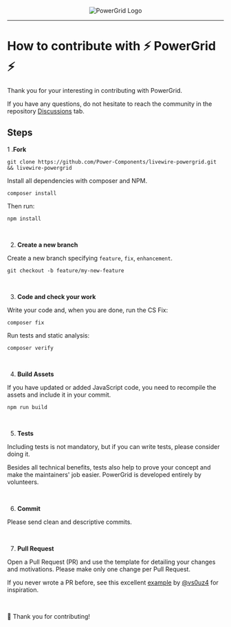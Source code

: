 <div align="center">
	<p><img  src="art/header.jpg" alt="PowerGrid Logo"></p>
</div>

------

# How to contribute with ⚡ PowerGrid ⚡

Thank you for your interesting in contributing with PowerGrid.

If you have any questions, do not hesitate to reach the community in the repository [Discussions](https://github.com/Power-Components/livewire-powergrid/discussions) tab.

## Steps

1 .**Fork**

```shell
git clone https://github.com/Power-Components/livewire-powergrid.git && livewire-powergrid
```

Install all dependencies with composer and NPM.

```shell
composer install
```

Then run:

```shell
npm install
```

<br/>

2. **Create a new branch**

Create a new branch specifying `feature`, `fix`, `enhancement`.

```shell
git checkout -b feature/my-new-feature
```

<br/>

3. **Code and check your work**

Write your code and, when you are done, run the CS Fix:

```Shell
composer fix
```

Run tests and static analysis:

```Shell
composer verify
```

<br/>

4. **Build Assets**

If you have updated or added JavaScript code, you need to recompile the assets and include it in your commit.

```Shell
npm run build
```

<br/>

5. **Tests**

Including tests is not mandatory, but if you can write tests, please consider doing it.

Besides all technical benefits, tests also help to prove your concept and make the maintainers' job easier. PowerGrid is developed entirely by volunteers.

<br/>


6. **Commit**

Please send clean and descriptive commits.

<br/>


7. **Pull Request**

Open a Pull Request (PR) and use the template for detailing your changes and motivations. Please make only one change per Pull Request.

If you never wrote a PR before, see this excellent [example](https://github.com/Power-Components/livewire-powergrid/pull/149) by [@vs0uz4](https://github.com/vs0uz4) for inspiration.

<br/>

 💓  Thank you for contributing!
